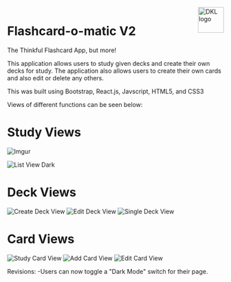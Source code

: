 <a href="https://www.linkedin.com/in/dakotalavallee/">
<img src="https://imgur.com/HZVuSar" alt="DKL logo" title="DKL" align="right" height="60" />
</a>

# Flashcard-o-matic V2
The Thinkful Flashcard App, but more!

This application allows users to study given decks and create their own decks for study. The application also allows users to create their own cards and also edit or delete any others.

This was built using Bootstrap, React.js, Javscript, HTML5, and CSS3

Views of different functions can be seen below:

# Study Views

![Imgur](https://i.imgur.com/HypSj8S.png)

<img src="https://imgur.com/sUp3eQL" alt="List View Dark" />

# Deck Views

<img src="https://imgur.com/K9Z2ccs" alt="Create Deck View" />

<img src="https://imgur.com/V945UcT" alt="Edit Deck View" />

<img src="https://imgur.com/dUD1keE" alt="Single Deck View" />

# Card Views

<img src="https://imgur.com/QnEg5W2" alt="Study Card View" />

<img src="https://imgur.com/PD2rHsG" alt="Add Card View" />

<img src="https://imgur.com/HypSj8S" alt="Edit Card View" />

Revisions:
-Users can now toggle a "Dark Mode" switch for their page.

